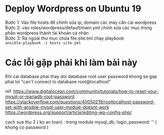 # Deploy Wordpress on Ubuntu 19

Bước 1: Vào file hosts để chỉnh sửa ip, domain các máy cần cài wordpress  
Bước 2: vào roles/wordpress/default/main.yml chỉnh sửa các mục trong phần wordpress thành tài khoản cá nhân  
Bước 3: Ra ngoài thư mục chứa file site.tml chạy playbook  
``` ansible-playbook -i hosts site.yml ```  

# Các lỗi gặp phải khi làm bài này

Khi cai database phai thay doi database root user password khong se gap phai loi "can't connect to database root@localhost"  

ref: https://www.digitalocean.com/community/tutorials/how-to-reset-your-mysql-or-mariadb-root-password  
https://stackoverflow.com/questions/40050219/rootlocalhost-password-set-with-ansible-mysql-user-module-doesnt-work  
https://wordpress.org/support/article/editing-wp-config-php/  

cach sua thu 2 ( ko an toan) : trong module mysql_db, login_password: '' ( khong co password )  



